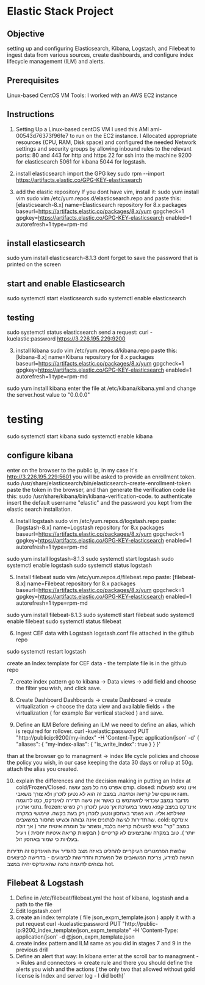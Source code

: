 # Elastic Stack Project

## Objective
setting up and configuring Elasticsearch, Kibana, Logstash, and Filebeat to ingest data from various sources, create dashboards, and configure index lifecycle management (ILM) and alerts.

## Prerequisites
Linux-based CentOS VM
Tools:
I worked with an AWS EC2 instance

## Instructions
1. Setting Up a Linux-based centOS VM
I used this AMI ami-00543d76373f96fe7 to run on the EC2 instance.
I Allocated appropriate resources (CPU, RAM, Disk space) and configured the needed Network settings and security groups by allowing inbound rules to the relevant ports: 
80 and 443 for http and https
22 for ssh into the machine
9200 for elasticsearch
5061 for kibana
5044 for logstash.

2. install elasticsearch
import the GPG key
sudo rpm --import https://artifacts.elastic.co/GPG-KEY-elasticsearch

3. add the elastic repository
If you dont have vim, install it: sudo yum install vim
sudo vim /etc/yum.repos.d/elasticsearch.repo
and paste this:
[elasticsearch-8.x]
name=Elasticsearch repository for 8.x packages
baseurl=https://artifacts.elastic.co/packages/8.x/yum
gpgcheck=1
gpgkey=https://artifacts.elastic.co/GPG-KEY-elasticsearch
enabled=1
autorefresh=1
type=rpm-md 

## install elasticsearch
sudo yum install elasticsearch-8.1.3
dont forget to save the password that is printed on the screen
## start and enable Elasticsearch
sudo systemctl start elasticsearch
sudo systemctl enable elasticsearch

## testing
sudo systemctl status elasticsearch
send a request:
curl -kuelastic:password https://3.226.195.229:9200

3. install kibana
sudo vim /etc/yum.repos.d/kibana.repo
paste this:
[kibana-8.x]
name=Kibana repository for 8.x packages
baseurl=https://artifacts.elastic.co/packages/8.x/yum
gpgcheck=1
gpgkey=https://artifacts.elastic.co/GPG-KEY-elasticsearch
enabled=1
autorefresh=1
type=rpm-md

sudo yum install kibana
enter the file at /etc/kibana/kibana.yml and change the server.host value to "0.0.0.0" 
# testing
sudo systemctl start kibana
sudo systemctl enable kibana

## configure kibana
enter on the browser to the public ip, in my case it's http://3.226.195.229:5601
you will be asked to provide an enrollment token.
sudo /usr/share/elasticsearch/bin/elasticsearch-create-enrollment-token
paste the token in the browser, and than generate the verification code like this:
sudo /usr/share/kibana/bin/kibana-verification-code.
to authenticate insert the default username "elastic" and the password you kept from the elastic search installation.

4. Install logstash
sudo vim /etc/yum.repos.d/logstash.repo
paste:
[logstash-8.x]
name=Logstash repository for 8.x packages
baseurl=https://artifacts.elastic.co/packages/8.x/yum
gpgcheck=1
gpgkey=https://artifacts.elastic.co/GPG-KEY-elasticsearch
enabled=1
autorefresh=1
type=rpm-md

sudo yum install logstash-8.1.3
sudo systemctl start logstash
sudo systemctl enable logstash
sudo systemctl status logstash

5. Install filebeat
sudo vim /etc/yum.repos.d/filebeat.repo
paste:
[filebeat-8.x]
name=Filebeat repository for 8.x packages
baseurl=https://artifacts.elastic.co/packages/8.x/yum
gpgcheck=1
gpgkey=https://artifacts.elastic.co/GPG-KEY-elasticsearch
enabled=1
autorefresh=1
type=rpm-md

sudo yum install filebeat-8.1.3
sudo systemctl start filebeat
sudo systemctl enable filebeat
sudo systemctl status filebeat

6. Ingest CEF data with Logstash
logstash.conf file attached in the github repo

sudo systemctl restart logstash

create an Index template for CEF data - the template file is in the github repo

7. create index pattern
go to kibana -> Data views -> add field and choose the filter you wish, and click save.

8. Create Dashboard
Dashboards -> create Dashboard -> create virtualization -> choose the data view and available fields + the virtualization ( for example Bar vertical stacked ) and save.

9. Define an ILM
Before defining an ILM we need to define an alias, which is required for rollover.
curl -kuelastic:password PUT "http://publicip:9200/my-index" -H 'Content-Type: application/json' -d'
{
  "aliases": {
    "my-index-alias": {
      "is_write_index": true
    }
  }
}'

than at the browser go to managment -> index life cycle policies and choose the policy you wish, in our case keeping the data 30 days or rollup at 50g. attach the alias you created.

10. explain the differences and the decision making in putting an Index at cold/Frozen/Closed.
קודם אפרט מה כל מצב עושה.
closed:
אינו נגיש לפעולות של קריאה וכתיבה. במצב זה הוא לא נטען לזכרון ולא צורך משאבי cpu או ram.
מדובר במצב שכדאי להשתמש בו כאשר אין גישה תדירה לאינדקס, כמו לדוגמה נתוני ארכיון.
frozen:
אינדקס במצב קפוא נשמר במערכת אך נטען לזכרון רק כשיש שאילתא אליו.
הוא נשמר באחסון ונטען לזכרון רק בעת בקשה.
שימושי במקרה שהתדירות לגישה לנתונים אינה גבוהה וכשיש מחסור במשאבים.
cold:
אינדקס במצב "קר" נגיש לפעולות קריאה בלבד, ונשמר על חומרה איטית יותר ( אך זולה יותר ).
טוב במקרה שהביצועים לא קריטיים ( הבקשות קריאה איטיות יחסית ) ויעיל בעלויות כי שמור באחסון זול.

שלושת הפרמטרים העיקריים להחליט באיזה מצב להגדיר את האינדקס זה תדירות הגישה למידע, צריכת המשאבים של המערכת והדרישות לביצועים - בדרישה לביצועים גבוהים לדוגמה נרצה שהאינדקס יהיה במצב hot.

## Filebeat & Logstash
1. Define in /etc/filebeat/filebeat.yml the host of kibana, logstash and a path to the file
2. Edit logstash.conf 
3. create an index template ( file json_expm_template.json )
apply it with a put request curl -kuelastic:password PUT "http://public-ip:9200_index_template/json_expm_template" -H 'Content-Type: application/json' -d @json_expm_template.json
4. create index pattern and ILM same as you did in stages 7 and 9 in the previous drill
5. Define an alert that way:
In kibana enter at the scroll bar to managment -> Rules and connectors -> create rule 
and there you should define the alerts you wish and the actions ( the only two that allowed without gold license is Index and server log - I did both)`
